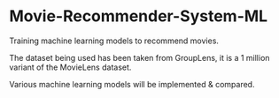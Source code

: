 # Movie-Recommender-System-ML
Training machine learning models to recommend movies.

The dataset being used has been taken from GroupLens, it is a 1 million variant of the MovieLens dataset.

Various machine learning models will be implemented & compared.

